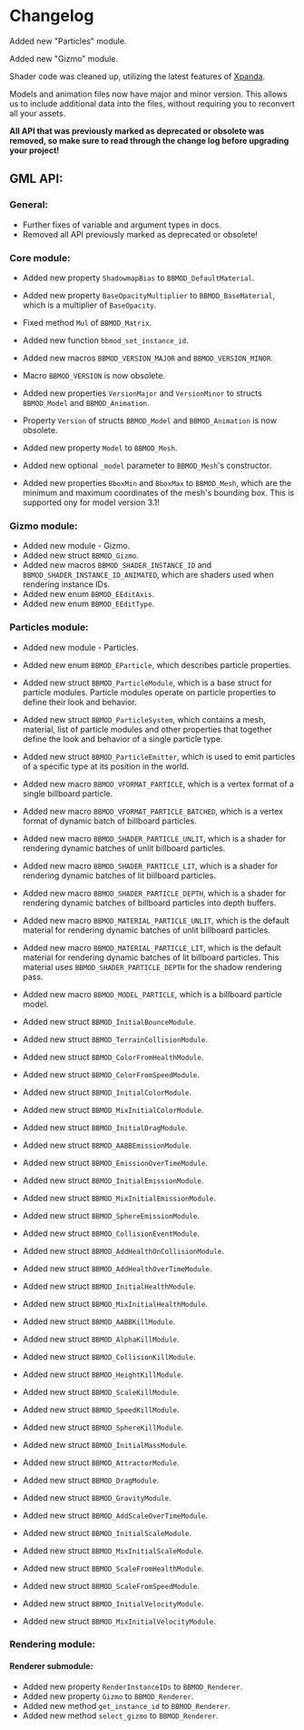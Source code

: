 # Changelog
Added new "Particles" module.

Added new "Gizmo" module.

Shader code was cleaned up, utilizing the latest features of [Xpanda](https://github.com/GameMakerDiscord/Xpanda).

Models and animation files now have major and minor version. This allows us to include additional data into the files, without requiring you to reconvert all your assets.

**All API that was previously marked as deprecated or obsolete was removed, so make sure to read through the change log before upgrading your project!**

## GML API:
### General:
* Further fixes of variable and argument types in docs.
* Removed all API previously marked as deprecated or obsolete!

### Core module:
* Added new property `ShadowmapBias` to `BBMOD_DefaultMaterial`.
* Added new property `BaseOpacityMultiplier` to `BBMOD_BaseMaterial`, which is a multiplier of `BaseOpacity`.
* Fixed method `Mul` of `BBMOD_Matrix`.
* Added new function `bbmod_set_instance_id`.

* Added new macros `BBMOD_VERSION_MAJOR` and `BBMOD_VERSION_MINOR`.
* Macro `BBMOD_VERSION` is now obsolete.
* Added new properties `VersionMajor` and `VersionMinor` to structs `BBMOD_Model` and `BBMOD_Animation`.
* Property `Version` of structs `BBMOD_Model` and `BBMOD_Animation` is now obsolete.

* Added new property `Model` to `BBMOD_Mesh`.
* Added new optional `_model` parameter to `BBMOD_Mesh`'s constructor.
* Added new properties `BboxMin` and `BboxMax` to `BBMOD_Mesh`, which are the minimum and maximum coordinates of the mesh's bounding box. This is supported ony for model version 3.1!

### Gizmo module:
* Added new module - Gizmo.
* Added new struct `BBMOD_Gizmo`.
* Added new macros `BBMOD_SHADER_INSTANCE_ID` and `BBMOD_SHADER_INSTANCE_ID_ANIMATED`, which are shaders used when rendering instance IDs.
* Added new enum `BBMOD_EEditAxis`.
* Added new enum `BBMOD_EEditType`.

### Particles module:
* Added new module - Particles.
* Added new enum `BBMOD_EParticle`, which describes particle properties.
* Added new struct `BBMOD_ParticleModule`, which is a base struct for particle modules. Particle modules operate on particle properties to define their look and behavior.
* Added new struct `BBMOD_ParticleSystem`, which contains a mesh, material, list of particle modules and other properties that together define the look and behavior of a single particle type.
* Added new struct `BBMOD_ParticleEmitter`, which is used to emit particles of a specific type at its position in the world.
* Added new macro `BBMOD_VFORMAT_PARTICLE`, which is a vertex format of a single billboard particle.
* Added new macro `BBMOD_VFORMAT_PARTICLE_BATCHED`, which is a vertex format of dynamic batch of billboard particles.
* Added new macro `BBMOD_SHADER_PARTICLE_UNLIT`, which is a shader for rendering dynamic batches of unlit billboard particles.
* Added new macro `BBMOD_SHADER_PARTICLE_LIT`, which is a shader for rendering dynamic batches of lit billboard particles.
* Added new macro `BBMOD_SHADER_PARTICLE_DEPTH`, which is a shader for rendering dynamic batches of billboard particles into depth buffers.
* Added new macro `BBMOD_MATERIAL_PARTICLE_UNLIT`, which is the default material for rendering dynamic batches of unlit billboard particles.
* Added new macro `BBMOD_MATERIAL_PARTICLE_LIT`, which is the default material for rendering dynamic batches of lit billboard particles. This material uses `BBMOD_SHADER_PARTICLE_DEPTH` for the shadow rendering pass.
* Added new macro `BBMOD_MODEL_PARTICLE`, which is a billboard particle model.

* Added new struct `BBMOD_InitialBounceModule`.

* Added new struct `BBMOD_TerrainCollisionModule`.

* Added new struct `BBMOD_ColorFromHealthModule`.
* Added new struct `BBMOD_ColorFromSpeedModule`.
* Added new struct `BBMOD_InitialColorModule`.
* Added new struct `BBMOD_MixInitialColorModule`.

* Added new struct `BBMOD_InitialDragModule`.

* Added new struct `BBMOD_AABBEmissionModule`.
* Added new struct `BBMOD_EmissionOverTimeModule`.
* Added new struct `BBMOD_InitialEmissionModule`.
* Added new struct `BBMOD_MixInitialEmissionModule`.
* Added new struct `BBMOD_SphereEmissionModule`.

* Added new struct `BBMOD_CollisionEventModule`.

* Added new struct `BBMOD_AddHealthOnCollisionModule`.
* Added new struct `BBMOD_AddHealthOverTimeModule`.
* Added new struct `BBMOD_InitialHealthModule`.
* Added new struct `BBMOD_MixInitialHealthModule`.

* Added new struct `BBMOD_AABBKillModule`.
* Added new struct `BBMOD_AlphaKillModule`.
* Added new struct `BBMOD_CollisionKillModule`.
* Added new struct `BBMOD_HeightKillModule`.
* Added new struct `BBMOD_ScaleKillModule`.
* Added new struct `BBMOD_SpeedKillModule`.
* Added new struct `BBMOD_SphereKillModule`.

* Added new struct `BBMOD_InitialMassModule`.

* Added new struct `BBMOD_AttractorModule`.
* Added new struct `BBMOD_DragModule`.
* Added new struct `BBMOD_GravityModule`.

* Added new struct `BBMOD_AddScaleOverTimeModule`.
* Added new struct `BBMOD_InitialScaleModule`.
* Added new struct `BBMOD_MixInitialScaleModule`.
* Added new struct `BBMOD_ScaleFromHealthModule`.
* Added new struct `BBMOD_ScaleFromSpeedModule`.

* Added new struct `BBMOD_InitialVelocityModule`.
* Added new struct `BBMOD_MixInitialVelocityModule`.

### Rendering module:
#### Renderer submodule:
* Added new property `RenderInstanceIDs` to `BBMOD_Renderer`.
* Added new property `Gizmo` to `BBMOD_Renderer`.
* Added new method `get_instance_id` to `BBMOD_Renderer`.
* Added new method `select_gizmo` to `BBMOD_Renderer`.
